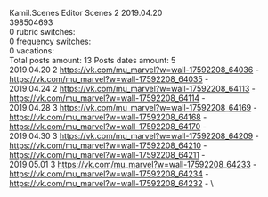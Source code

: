Kamil.Scenes	Editor Scenes 2 2019.04.20\
398504693\
0 rubric switches:\
0 frequency switches:\
0 vacations:\
Total posts amount: 13	Posts dates amount: 5\
2019.04.20 2 https://vk.com/mu_marvel?w=wall-17592208_64036 - https://vk.com/mu_marvel?w=wall-17592208_64035 - \
2019.04.24 2 https://vk.com/mu_marvel?w=wall-17592208_64113 - https://vk.com/mu_marvel?w=wall-17592208_64114 - \
2019.04.28 3 https://vk.com/mu_marvel?w=wall-17592208_64169 - https://vk.com/mu_marvel?w=wall-17592208_64168 - https://vk.com/mu_marvel?w=wall-17592208_64170 - \
2019.04.30 3 https://vk.com/mu_marvel?w=wall-17592208_64209 - https://vk.com/mu_marvel?w=wall-17592208_64210 - https://vk.com/mu_marvel?w=wall-17592208_64211 - \
2019.05.01 3 https://vk.com/mu_marvel?w=wall-17592208_64233 - https://vk.com/mu_marvel?w=wall-17592208_64234 - https://vk.com/mu_marvel?w=wall-17592208_64232 - \
